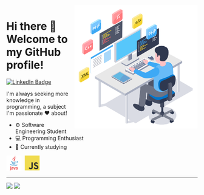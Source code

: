 <img src = "46207-programmer-1.gif" width = "325px" align = "right"> 

# Hi there 👋 Welcome to my GitHub profile!

<div id =  "Badges">
 <a href = "https://www.linkedin.com/in/gabriel-ferreira-do-prado-25863919a/">
    <img src="https://img.shields.io/badge/LinkedIn-blue?style=for-the-badge&logo=linkedin&logoColor=white" alt="LinkedIn Badge"/>
  </a>
</div>


I'm always seeking more knowledge in programming, a subject I'm passionate ❤️ about!

- ⚙️ Software Engineering Student
- 💻 Programming Enthusiast
- 📖 Currently studying 


<div>
  <img src="https://github.com/devicons/devicon/blob/master/icons/java/java-original-wordmark.svg" title="Java" alt="Java" width="40" height="40"/>&nbsp;
  <img src="https://github.com/devicons/devicon/blob/master/icons/javascript/javascript-original.svg" title="JavaScript" alt="JavaScript" width="40" height="40"/>&nbsp;
</div>

---

<div align = "left">
<img height = "170em" src="https://github-readme-stats.vercel.app/api/top-langs/?username=GabrielFerreiraDoPrado&show_icons=true&theme=bear&count_private=true"/>
<img height = "170em" src="https://github-readme-stats.vercel.app/api?username=GabrielFerreiraDoPrado&show_icons=true&show_icons=true&theme=bear&count_private=true" />
</div>

